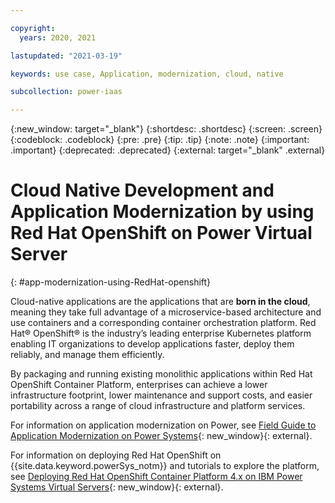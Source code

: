 ```yaml
---

copyright:
  years: 2020, 2021

lastupdated: "2021-03-19"

keywords: use case, Application, modernization, cloud, native

subcollection: power-iaas

---
```


{:new_window: target="_blank"}
{:shortdesc: .shortdesc}
{:screen: .screen}
{:codeblock: .codeblock}
{:pre: .pre}
{:tip: .tip}
{:note: .note}
{:important: .important}
{:deprecated: .deprecated}
{:external: target="_blank" .external}

# Cloud Native Development and Application Modernization by using Red Hat OpenShift on Power Virtual Server
{: #app-modernization-using-RedHat-openshift}

Cloud-native applications are the applications that are **born in the cloud**, meaning they take full advantage of a microservice-based architecture and use containers and a corresponding container orchestration platform. Red Hat&reg; OpenShift&reg; is the industry’s leading enterprise Kubernetes platform enabling IT organizations to develop applications faster, deploy them reliably, and manage them efficiently.

By packaging and running existing monolithic applications within Red Hat OpenShift Container Platform, enterprises can achieve a lower infrastructure footprint, lower maintenance and support costs, and easier portability across a range of cloud infrastructure and platform services.

For information on application modernization on Power, see [Field Guide to Application Modernization on Power Systems](https://www.ibm.com/downloads/cas/D9POQ3YR){: new_window}{: external}.

For information on deploying Red Hat OpenShift on {{site.data.keyword.powerSys_notm}} and tutorials to explore the platform, see [Deploying Red Hat OpenShift Container Platform 4.x on IBM Power Systems Virtual Servers](https://developer.ibm.com/components/ibm-power/series/deploy-ocp-cloud-paks-power-virtual-server/){: new_window}{: external}.

